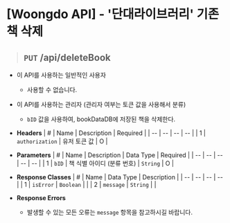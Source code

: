 <h1>[Woongdo API] - '단대라이브러리' 기존 책 삭제</h1>

> ## `PUT` /api/deleteBook

- 이 API를 사용하는 일반적인 사용자
    - 사용할 수 없습니다.

- 이 API를 사용하는 관리자 (관리자 여부는 토큰 값을 사용해서 분류)
    - `bID` 값을 사용하여, bookDataDB에 저장된 책을 삭제한다.

- **Headers**
    | # | Name | Description | Required |
    | -- | -- | -- | -- |
    | 1 | `authorization` | 유저 토큰 값 | O |

- **Parameters**
    | # | Name | Description | Data Type | Required |
    | -- | -- | -- | -- | -- |
    | 1 | `bID` | 책 식별 아이디 (분류 번호) | `String` | O |

- **Response Classes**
    | # | Name | Data Type | Description |
    | -- | -- | -- | -- |
    | 1 | `isError` | `Boolean` | |
    | 2 | `message` | `String` | |

- **Response Errors**
    - 발생할 수 있는 모든 오류는 `message` 항목을 참고하시길 바랍니다.